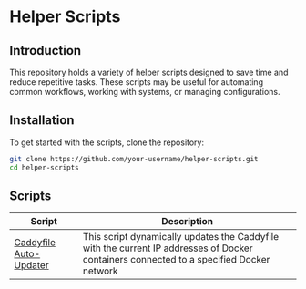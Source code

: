 # Helper Scripts
## Introduction
This repository holds a variety of helper scripts designed to save time and reduce repetitive tasks. These scripts may be useful for automating common workflows, working with systems, or managing configurations.

## Installation
To get started with the scripts, clone the repository:

```bash
git clone https://github.com/your-username/helper-scripts.git
cd helper-scripts
```

## Scripts
|Script|Description|
|---|---|
|[Caddyfile Auto-Updater](https://github.com/shephirt/helper_scripts/wiki/2.-Caddyfile-Auto%E2%80%90Updater)|This script dynamically updates the Caddyfile with the current IP addresses of Docker containers connected to a specified Docker network|
